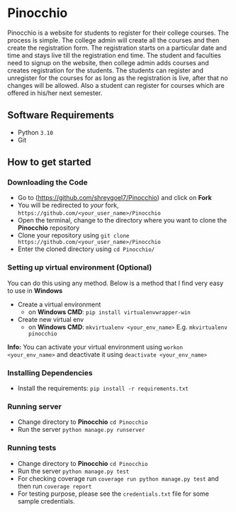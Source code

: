 # Pinocchio

Pinocchio is a website for students to register for their college courses. The process is simple. The college admin will create all the courses and then create the registration form. The registration starts on a particular date and time and stays live till the registration end time. The student and faculties need to signup on the website, then college admin adds courses and creates registration for the students. The students can register and unregister for the courses for as long as the registration is live, after that no changes will be allowed. Also a student can register for courses which are offered in his/her next semester.

## Software Requirements

* Python `3.10`
* Git

## How to get started

### Downloading the Code

* Go to (<https://github.com/shreygoel7/Pinocchio>) and click on **Fork**
* You will be redirected to *your* fork, `https://github.com/<your_user_name>/Pinocchio`
* Open the terminal, change to the directory where you want to clone the **Pinocchio** repository
* Clone your repository using `git clone https://github.com/<your_user_name>/Pinocchio`
* Enter the cloned directory using `cd Pinocchio/`

### Setting up virtual environment (Optional)

You can do this using any method. Below is a method that I find very easy to use in **Windows**
* Create a virtual environment  
  * on **Windows CMD**: `pip install virtualenvwrapper-win`
* Create new virtual env
  * on **Windows CMD**: `mkvirtualenv <your_env_name>` E.g. `mkvirtualenv pinocchio`

**Info:** You can activate your virtual environment using `workon <your_env_name>` and deactivate it using `deactivate <your_env_name>`

### Installing Dependencies

* Install the requirements: `pip install -r requirements.txt`

### Running server

* Change directory to **Pinocchio** `cd Pinocchio`
* Run the server `python manage.py runserver`


### Running tests

* Change directory to **Pinocchio** `cd Pinocchio`
* Run the server `python manage.py test`
* For checking coverage run `coverage run python manage.py test` and then run `coverage report`
* For testing purpose, please see the `credentials.txt` file for some sample credentials.
